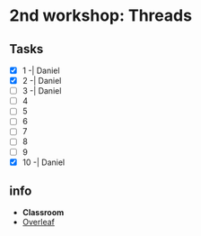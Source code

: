 # 2nd workshop: Threads
## Tasks
- [x] 1 -| Daniel
- [x] 2 -| Daniel
- [ ] 3 -| Daniel 
- [ ] 4
- [ ] 5
- [ ] 6
- [ ] 7
- [ ] 8
- [ ] 9
- [x] 10 -| Daniel

## info
- **Classroom**
- [Overleaf](https://www.overleaf.com/6945391356jxszfwphdmjq#572718)